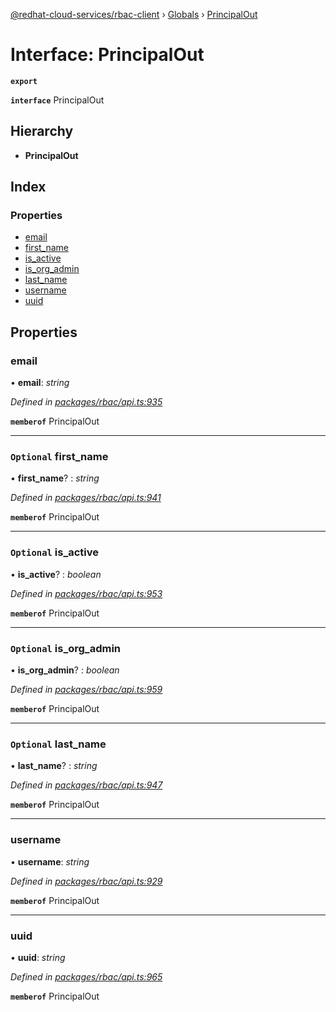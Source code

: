 [@redhat-cloud-services/rbac-client](../README.md) › [Globals](../globals.md) › [PrincipalOut](principalout.md)

# Interface: PrincipalOut

**`export`** 

**`interface`** PrincipalOut

## Hierarchy

* **PrincipalOut**

## Index

### Properties

* [email](principalout.md#email)
* [first_name](principalout.md#optional-first_name)
* [is_active](principalout.md#optional-is_active)
* [is_org_admin](principalout.md#optional-is_org_admin)
* [last_name](principalout.md#optional-last_name)
* [username](principalout.md#username)
* [uuid](principalout.md#uuid)

## Properties

###  email

• **email**: *string*

*Defined in [packages/rbac/api.ts:935](https://github.com/RedHatInsights/javascript-clients/blob/master/packages/rbac/api.ts#L935)*

**`memberof`** PrincipalOut

___

### `Optional` first_name

• **first_name**? : *string*

*Defined in [packages/rbac/api.ts:941](https://github.com/RedHatInsights/javascript-clients/blob/master/packages/rbac/api.ts#L941)*

**`memberof`** PrincipalOut

___

### `Optional` is_active

• **is_active**? : *boolean*

*Defined in [packages/rbac/api.ts:953](https://github.com/RedHatInsights/javascript-clients/blob/master/packages/rbac/api.ts#L953)*

**`memberof`** PrincipalOut

___

### `Optional` is_org_admin

• **is_org_admin**? : *boolean*

*Defined in [packages/rbac/api.ts:959](https://github.com/RedHatInsights/javascript-clients/blob/master/packages/rbac/api.ts#L959)*

**`memberof`** PrincipalOut

___

### `Optional` last_name

• **last_name**? : *string*

*Defined in [packages/rbac/api.ts:947](https://github.com/RedHatInsights/javascript-clients/blob/master/packages/rbac/api.ts#L947)*

**`memberof`** PrincipalOut

___

###  username

• **username**: *string*

*Defined in [packages/rbac/api.ts:929](https://github.com/RedHatInsights/javascript-clients/blob/master/packages/rbac/api.ts#L929)*

**`memberof`** PrincipalOut

___

###  uuid

• **uuid**: *string*

*Defined in [packages/rbac/api.ts:965](https://github.com/RedHatInsights/javascript-clients/blob/master/packages/rbac/api.ts#L965)*

**`memberof`** PrincipalOut
